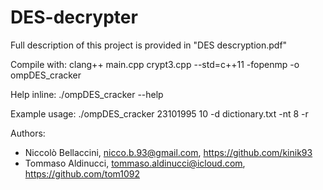 # DES-decrypter

Full description of this project is provided in "DES descryption.pdf"

Compile with: clang++ main.cpp crypt3.cpp --std=c++11 -fopenmp -o ompDES_cracker 

Help inline: ./ompDES_cracker --help

Example usage: ./ompDES_cracker 23101995 10 -d dictionary.txt -nt 8 -r

Authors:
* Niccolò Bellaccini, nicco.b.93@gmail.com, https://github.com/kinik93
* Tommaso Aldinucci, tommaso.aldinucci@icloud.com, https://github.com/tom1092
